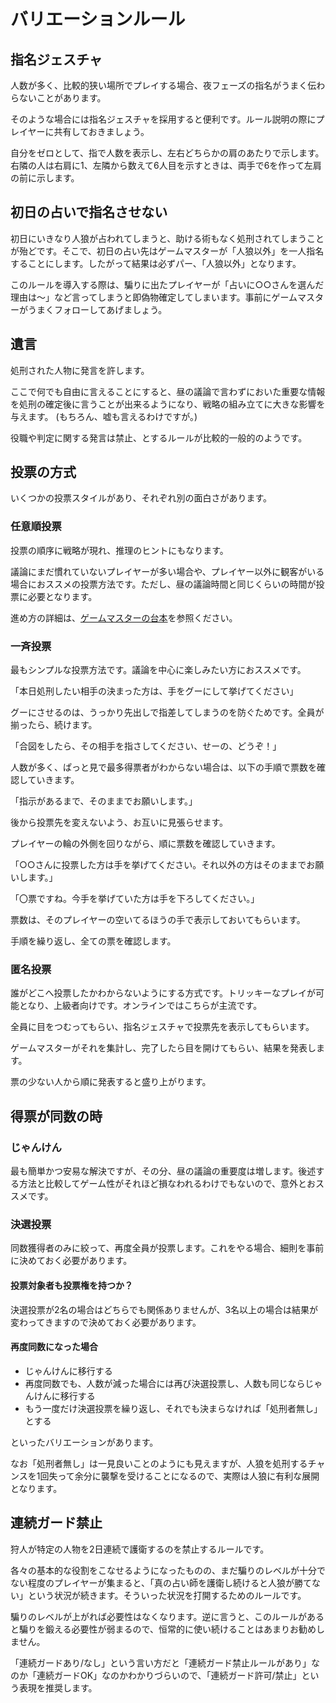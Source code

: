 # バリエーションルール

## 指名ジェスチャ

人数が多く、比較的狭い場所でプレイする場合、夜フェーズの指名がうまく伝わらないことがあります。

そのような場合には指名ジェスチャを採用すると便利です。ルール説明の際にプレイヤーに共有しておきましょう。

自分をゼロとして、指で人数を表示し、左右どちらかの肩のあたりで示します。右隣の人は右肩に1、左隣から数えて6人目を示すときは、両手で6を作って左肩の前に示します。

## 初日の占いで指名させない

初日にいきなり人狼が占われてしまうと、助ける術もなく処刑されてしまうことが殆どです。そこで、初日の占い先はゲームマスターが「人狼以外」を一人指名することにします。したがって結果は必ずパー、「人狼以外」となります。

このルールを導入する際は、騙りに出たプレイヤーが「占いに○○さんを選んだ理由は～」など言ってしまうと即偽物確定してしまいます。事前にゲームマスターがうまくフォローしてあげましょう。

## 遺言

処刑された人物に発言を許します。

ここで何でも自由に言えることにすると、昼の議論で言わずにおいた重要な情報を処刑の確定後に言うことが出来るようになり、戦略の組み立てに大きな影響を与えます。 \(もちろん、嘘も言えるわけですが。\)

役職や判定に関する発言は禁止、とするルールが比較的一般的のようです。

## 投票の方式

いくつかの投票スタイルがあり、それぞれ別の面白さがあります。

### 任意順投票

投票の順序に戦略が現れ、推理のヒントにもなります。

議論にまだ慣れていないプレイヤーが多い場合や、プレイヤー以外に観客がいる場合におススメの投票方法です。ただし、昼の議論時間と同じくらいの時間が投票に必要となります。

進め方の詳細は、[ゲームマスターの台本](game-master-script.md#tou-piao)を参照ください。

### 一斉投票

最もシンプルな投票方法です。議論を中心に楽しみたい方におススメです。

「本日処刑したい相手の決まった方は、手をグーにして挙げてください」

グーにさせるのは、うっかり先出しで指差してしまうのを防ぐためです。全員が揃ったら、続けます。

「合図をしたら、その相手を指さしてください、せーの、どうぞ！」

人数が多く、ぱっと見で最多得票者がわからない場合は、以下の手順で票数を確認していきます。

「指示があるまで、そのままでお願いします。」

後から投票先を変えないよう、お互いに見張らせます。

プレイヤーの輪の外側を回りながら、順に票数を確認していきます。

「○○さんに投票した方は手を挙げてください。それ以外の方はそのままでお願いします。」

「〇票ですね。今手を挙げていた方は手を下ろしてください。」

票数は、そのプレイヤーの空いてるほうの手で表示しておいてもらいます。

手順を繰り返し、全ての票を確認します。

### 匿名投票

誰がどこへ投票したかわからないようにする方式です。トリッキーなプレイが可能となり、上級者向けです。オンラインではこちらが主流です。

全員に目をつむってもらい、指名ジェスチャで投票先を表示してもらいます。

ゲームマスターがそれを集計し、完了したら目を開けてもらい、結果を発表します。

票の少ない人から順に発表すると盛り上がります。

## 得票が同数の時

### じゃんけん

最も簡単かつ安易な解決ですが、その分、昼の議論の重要度は増します。後述する方法と比較してゲーム性がそれほど損なわれるわけでもないので、意外とおススメです。

### 決選投票

同数獲得者のみに絞って、再度全員が投票します。これをやる場合、細則を事前に決めておく必要があります。

#### 投票対象者も投票権を持つか？

決選投票が2名の場合はどちらでも関係ありませんが、3名以上の場合は結果が変わってきますので決めておく必要があります。

#### 再度同数になった場合

* じゃんけんに移行する
* 再度同数でも、人数が減った場合には再び決選投票し、人数も同じならじゃんけんに移行する
* もう一度だけ決選投票を繰り返し、それでも決まらなければ「処刑者無し」とする

といったバリエーションがあります。

なお「処刑者無し」は一見良いことのようにも見えますが、人狼を処刑するチャンスを1回失って余分に襲撃を受けることになるので、実際は人狼に有利な展開となります。

## 連続ガード禁止

狩人が特定の人物を2日連続で護衛するのを禁止するルールです。

各々の基本的な役割をこなせるようになったものの、まだ騙りのレベルが十分でない程度のプレイヤーが集まると、「真の占い師を護衛し続けると人狼が勝てない」という状況が続きます。そういった状況を打開するためのルールです。

騙りのレベルが上がれば必要性はなくなります。逆に言うと、このルールがあると騙りを鍛える必要性が弱まるので、恒常的に使い続けることはあまりお勧めしません。

「連続ガードあり/なし」という言い方だと「連続ガード禁止ルールがあり」なのか「連続ガードOK」なのかわかりづらいので、「連続ガード許可/禁止」という表現を推奨します。



